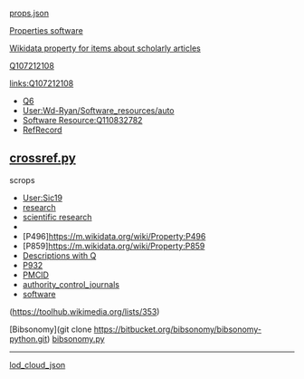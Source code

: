 
[props.json](https://hay.toolforge.org/propbrowse/props.json)



[Properties software](https://m.wikidata.org/wiki/Q21126229)

[Wikidata property for items about scholarly articles](https://m.wikidata.org/wiki/Q29548341)

[Q107212108](https://m.wikidata.org/wiki/Q107212108)

[links:Q107212108](https://m.wikidata.org/w/index.php?title=Special:WhatLinksHere&target=Q107212108)

* [Q6](https://m.wikidata.org/wiki/Q61058429)
* [User:Wd-Ryan/Software_resources/auto](https://m.wikidata.org/wiki/User:Wd-Ryan/Software_resources/auto)
* [Software Resource:Q110832782](https://m.wikidata.org/wiki/Q110832782)
* [RefRecord](https://m.wikidata.org/wiki/Q111513414)


[crossref.py](https://raw.githubusercontent.com/fabiobatalha/crossrefapi/master/crossref/restful.py)
--

scrops
* [User:Sic19](https://m.wikidata.org/wiki/User:Sic19)
* [research](https://m.wikidata.org/wiki/Wikidata:List_of_properties/research)
* [scientific research](https://m.wikidata.org/wiki/Wikidata:List_of_properties/scientific_research)
* [](https://m.wikidata.org/w/index.php?title=Special:WhatLinksHere&target=Wikidata%3AList+of+properties%2Fscientific+research)
* [P496]https://m.wikidata.org/wiki/Property:P496
* [P859]https://m.wikidata.org/wiki/Property:P859
* [Descriptions with Q](https://m.wikidata.org/wiki/Wikidata:Database_reports/Descriptions_with_Q)
* [P932](https://m.wikidata.org/wiki/Property:P932)
* [PMCID](https://m.wikidata.org/wiki/Property:P932)
* [authority_control_journals](https://m.wikidata.org/wiki/Q57589544)
* [software](https://m.wikidata.org/wiki/Q57589544)

(https://toolhub.wikimedia.org/lists/353)

[Bibsonomy](git clone https://bitbucket.org/bibsonomy/bibsonomy-python.git)
[bibsonomy.py](https://bitbucket.org/bibsonomy/bibsonomy-python/raw/d019d0631523d3a84547172abb14853e2baa5208/bibsonomy.py)

---

[lod_cloud_json](https://lod-cloud.net/lod-data.json)
